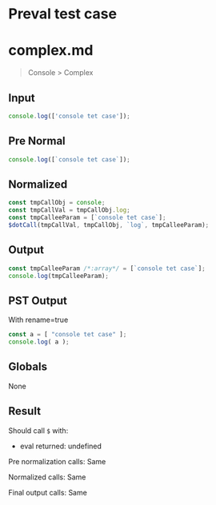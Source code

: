 # Preval test case

# complex.md

> Console > Complex
>
>

## Input

`````js filename=intro
console.log(['console tet case']);
`````

## Pre Normal


`````js filename=intro
console.log([`console tet case`]);
`````

## Normalized


`````js filename=intro
const tmpCallObj = console;
const tmpCallVal = tmpCallObj.log;
const tmpCalleeParam = [`console tet case`];
$dotCall(tmpCallVal, tmpCallObj, `log`, tmpCalleeParam);
`````

## Output


`````js filename=intro
const tmpCalleeParam /*:array*/ = [`console tet case`];
console.log(tmpCalleeParam);
`````

## PST Output

With rename=true

`````js filename=intro
const a = [ "console tet case" ];
console.log( a );
`````

## Globals

None

## Result

Should call `$` with:
 - eval returned: undefined

Pre normalization calls: Same

Normalized calls: Same

Final output calls: Same
